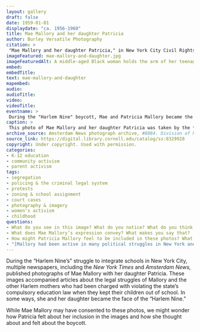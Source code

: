 ```yaml
---
layout: gallery
draft: false
date: 1959-01-01
displaydate: "ca. 1956-1960"
title: Mae Mallory and her daughter Patricia
author: Burley Versatile Photography
citation: >
 "Mae Mallory and her daughter Patricia," in New York City Civil Rights History, Accessed: [Month Day, Year], https://nyccivilrightshistory.org/site-preview/topics/black-latina-women/harlem-nine/mae-mallory-and-daughter.
imageFeatured: mae-mallory-and-daughter.jpg
imageFeaturedAlt: A middle-aged Black woman holds the arm of her teenaged daughter. They stand in a doorway, likely at a school.
embed: 
embedTitle: 
text: mae-mallory-and-daughter
mapembed: 
audio: 
audioTitle: 
video: 
videoTitle: 
eventname: >
 During the "Harlem Nine" boycott, Mae and Patricia Mallory became the face of the struggle.
caption: > 
 This photo of Mae Mallory and her daughter Patricia was taken by the *Amsterdam News* during the “Harlem Nine” fight against segregated schooling.
archive_source: Amsterdam News photograph archive, #8084. Division of Rare and Manuscript Collections, Cornell University Library.
source_link: https://digital.library.cornell.edu/catalog/ss:8329928
copyright: Under copyright. Used with permission. 
categories: 
- K-12 education
- community activism
- parent activism
tags: 
- segregation
- policing & the criminal legal system
- protests
- zoning & school assignment
- court cases
- photography & imagery
- women's activism 
- childhood
questions:
- What do you see in this image? What do you notice? What do you think is happening here? 
- What does Mae Mallory’s expression convey? What makes you say that?
- How might Patricia Mallory feel to be included in these photos? What about her posture and expression stand out to you?
- "[Mallory had been active in many political struggles in New York and nationally](https://www.aaihs.org/mae-mallory-forgotten-black-power-intellectual/). The FBI targeted Mae Mallory for surveillance within its COINTELPRO program. Mallory’s [extensive FBI file includes other images of her](https://vault.fbi.gov/mae-mallory). How do the images of Mallory collected by the FBI compare to this image?"
---
```


During the “Harlem Nine’s” struggle to integrate schools in New York City, multiple newspapers, including the *New York Times* and *Amsterdam News,* published photographs of Mae Mallory with her daughter Patricia. These images accompanied articles about the legal struggles of Mallory and the other Harlem mothers who had been charged with violating the state’s compulsory education law when they kept their children out of school. In some ways, she and her daughter became the face of the “Harlem Nine.”

While Mae Mallory may have consented to these photos, we might wonder how Patricia felt about her inclusion in the images and how she thought about and felt about the boycott.  
